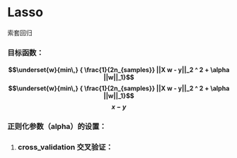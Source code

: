 # Lasso

索套回归

### 目标函数：

#### $$\underset{w}{min\,} { \frac{1}{2n_{samples}} ||X w - y||_2 ^ 2 + \alpha ||w||_1}$$$$\underset{w}{min\,} { \frac{1}{2n_{samples}} ||X w - y||_2 ^ 2 + \alpha ||w||_1}$$$$x-y$$

### 正则化参数（alpha）的设置：

1. ### cross\_validation 交叉验证：



